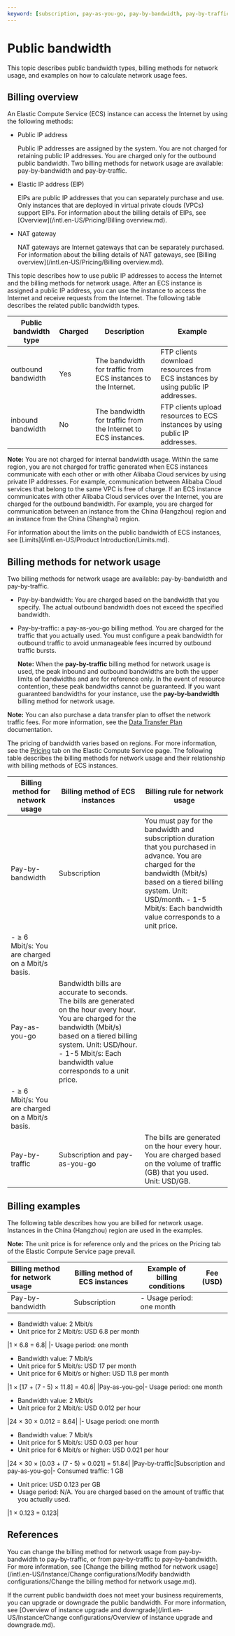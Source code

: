 ```yaml
---
keyword: [subscription, pay-as-you-go, pay-by-bandwidth, pay-by-traffic, public IP address, outbound bandwidth, inbound bandwidth, bandwidth billing]
---
```


# Public bandwidth

This topic describes public bandwidth types, billing methods for network usage, and examples on how to calculate network usage fees.

## Billing overview

An Elastic Compute Service \(ECS\) instance can access the Internet by using the following methods:

-   Public IP address

    Public IP addresses are assigned by the system. You are not charged for retaining public IP addresses. You are charged only for the outbound public bandwidth. Two billing methods for network usage are available: pay-by-bandwidth and pay-by-traffic.

-   Elastic IP address \(EIP\)

    EIPs are public IP addresses that you can separately purchase and use. Only instances that are deployed in virtual private clouds \(VPCs\) support EIPs. For information about the billing details of EIPs, see [Overview](/intl.en-US/Pricing/Billing overview.md).

-   NAT gateway

    NAT gateways are Internet gateways that can be separately purchased. For information about the billing details of NAT gateways, see [Billing overview](/intl.en-US/Pricing/Billing overview.md).


This topic describes how to use public IP addresses to access the Internet and the billing methods for network usage. After an ECS instance is assigned a public IP address, you can use the instance to access the Internet and receive requests from the Internet. The following table describes the related public bandwidth types.

|Public bandwidth type|Charged|Description|Example|
|---------------------|-------|-----------|-------|
|outbound bandwidth|Yes|The bandwidth for traffic from ECS instances to the Internet.|FTP clients download resources from ECS instances by using public IP addresses.|
|inbound bandwidth|No|The bandwidth for traffic from the Internet to ECS instances.|FTP clients upload resources to ECS instances by using public IP addresses.|

**Note:** You are not charged for internal bandwidth usage. Within the same region, you are not charged for traffic generated when ECS instances communicate with each other or with other Alibaba Cloud services by using private IP addresses. For example, communication between Alibaba Cloud services that belong to the same VPC is free of charge. If an ECS instance communicates with other Alibaba Cloud services over the Internet, you are charged for the outbound bandwidth. For example, you are charged for communication between an instance from the China \(Hangzhou\) region and an instance from the China \(Shanghai\) region.

For information about the limits on the public bandwidth of ECS instances, see [Limits](/intl.en-US/Product Introduction/Limits.md).

## Billing methods for network usage

Two billing methods for network usage are available: pay-by-bandwidth and pay-by-traffic.

-   Pay-by-bandwidth: You are charged based on the bandwidth that you specify. The actual outbound bandwidth does not exceed the specified bandwidth.
-   Pay-by-traffic: a pay-as-you-go billing method. You are charged for the traffic that you actually used. You must configure a peak bandwidth for outbound traffic to avoid unmanageable fees incurred by outbound traffic bursts.

    **Note:** When the **pay-by-traffic** billing method for network usage is used, the peak inbound and outbound bandwidths are both the upper limits of bandwidths and are for reference only. In the event of resource contention, these peak bandwidths cannot be guaranteed. If you want guaranteed bandwidths for your instance, use the **pay-by-bandwidth** billing method for network usage.


**Note:** You can also purchase a data transfer plan to offset the network traffic fees. For more information, see the [Data Transfer Plan](https://www.alibabacloud.com/help/product/55093.htm) documentation.

The pricing of bandwidth varies based on regions. For more information, see the [Pricing](https://www.alibabacloud.com/product/ecs#pricing) tab on the Elastic Compute Service page. The following table describes the billing methods for network usage and their relationship with billing methods of ECS instances.

|Billing method for network usage|Billing method of ECS instances|Billing rule for network usage|
|--------------------------------|-------------------------------|------------------------------|
|Pay-by-bandwidth|Subscription|You must pay for the bandwidth and subscription duration that you purchased in advance. You are charged for the bandwidth \(Mbit/s\) based on a tiered billing system. Unit: USD/month. -   1-5 Mbit/s: Each bandwidth value corresponds to a unit price.
-   ≥ 6 Mbit/s: You are charged on a Mbit/s basis. |
|Pay-as-you-go|Bandwidth bills are accurate to seconds. The bills are generated on the hour every hour. You are charged for the bandwidth \(Mbit/s\) based on a tiered billing system. Unit: USD/hour. -   1-5 Mbit/s: Each bandwidth value corresponds to a unit price.
-   ≥ 6 Mbit/s: You are charged on a Mbit/s basis. |
|Pay-by-traffic|Subscription and pay-as-you-go|The bills are generated on the hour every hour. You are charged based on the volume of traffic \(GB\) that you used. Unit: USD/GB.|

## Billing examples

The following table describes how you are billed for network usage. Instances in the China \(Hangzhou\) region are used in the examples.

**Note:** The unit price is for reference only and the prices on the Pricing tab of the Elastic Compute Service page prevail.

|Billing method for network usage|Billing method of ECS instances|Example of billing conditions|Fee \(USD\)|
|:-------------------------------|-------------------------------|-----------------------------|-----------|
|Pay-by-bandwidth|Subscription|-   Usage period: one month
-   Bandwidth value: 2 Mbit/s
-   Unit price for 2 Mbit/s: USD 6.8 per month

|1 × 6.8 = 6.8|
|-   Usage period: one month
-   Bandwidth value: 7 Mbit/s
-   Unit price for 5 Mbit/s: USD 17 per month
-   Unit price for 6 Mbit/s or higher: USD 11.8 per month

|1 × \[17 + \(7 - 5\) × 11.8\] = 40.6|
|Pay-as-you-go|-   Usage period: one month
-   Bandwidth value: 2 Mbit/s
-   Unit price for 2 Mbit/s: USD 0.012 per hour

|24 × 30 × 0.012 = 8.64|
|-   Usage period: one month
-   Bandwidth value: 7 Mbit/s
-   Unit price for 5 Mbit/s: USD 0.03 per hour
-   Unit price for 6 Mbit/s or higher: USD 0.021 per hour

|24 × 30 × \[0.03 + \(7 - 5\) × 0.021\] = 51.84|
|Pay-by-traffic|Subscription and pay-as-you-go|-   Consumed traffic: 1 GB
-   Unit price: USD 0.123 per GB
-   Usage period: N/A. You are charged based on the amount of traffic that you actually used.

|1 × 0.123 = 0.123|

## References

You can change the billing method for network usage from pay-by-bandwidth to pay-by-traffic, or from pay-by-traffic to pay-by-bandwidth. For more information, see [Change the billing method for network usage](/intl.en-US/Instance/Change configurations/Modify bandwidth configurations/Change the billing method for network usage.md).

If the current public bandwidth does not meet your business requirements, you can upgrade or downgrade the public bandwidth. For more information, see [Overview of instance upgrade and downgrade](/intl.en-US/Instance/Change configurations/Overview of instance upgrade and downgrade.md).

